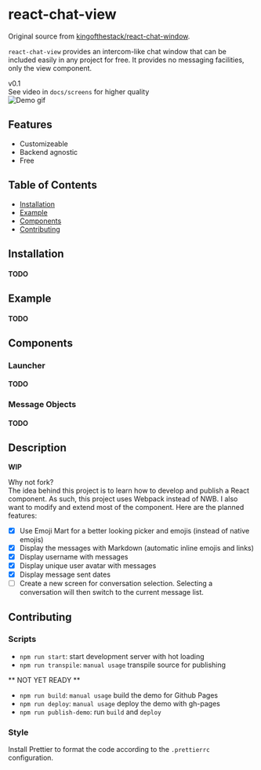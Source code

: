 # react-chat-view

Original source from [kingofthestack/react-chat-window](https://github.com/kingofthestack/react-chat-window).

`react-chat-view` provides an intercom-like chat window that can be included easily in any project for free. It provides no messaging facilities, only the view component.

v0.1  
See video in `docs/screens` for higher quality  
![Demo gif](./docs/screens/react-chat-view-v0.1-min.gif)

## Features

-   Customizeable
-   Backend agnostic
-   Free

## Table of Contents

-   [Installation](#installation)
-   [Example](#example)
-   [Components](#components)
-   [Contributing](#contributing)

## Installation

#### TODO

## Example

#### TODO

## Components

### Launcher

#### TODO

### Message Objects

#### TODO

## Description

**WIP**

Why not fork?  
The idea behind this project is to learn how to develop and publish a React component.
As such, this project uses Webpack instead of NWB. I also want to modify and extend most of the component. Here are the planned features:

-   [x] Use Emoji Mart for a better looking picker and emojis (instead of native emojis)
-   [x] Display the messages with Markdown (automatic inline emojis and links)
-   [x] Display username with messages
-   [x] Display unique user avatar with messages
-   [x] Display message sent dates
-   [ ] Create a new screen for conversation selection. Selecting a conversation will then switch to the current message list.

## Contributing

### Scripts

-   `npm run start`: start development server with hot loading
-   `npm run transpile`: `manual usage` transpile source for publishing

** NOT YET READY **

-   `npm run build`: `manual usage` build the demo for Github Pages
-   `npm run deploy`: `manual usage` deploy the demo with gh-pages
-   `npm run publish-demo`: run `build` and `deploy`

### Style

Install Prettier to format the code according to the `.prettierrc` configuration.
